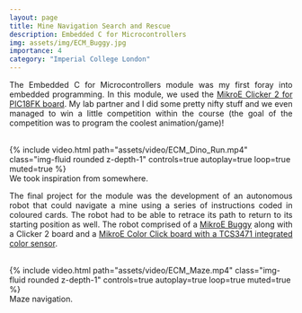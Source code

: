 ```yaml
---
layout: page
title: Mine Navigation Search and Rescue
description: Embedded C for Microcontrollers
img: assets/img/ECM_Buggy.jpg
importance: 4
category: "Imperial College London"
---
```

<p style="text-align: justify">
The Embedded C for Microcontrollers module was my first foray into embedded programming. In this module, we used the <a href="https://www.mikroe.com/clicker-2-pic18fk">MikroE Clicker 2 for PIC18FK board</a>. My lab partner and I did some pretty nifty stuff and we even managed to win a little competition within the course (the goal of the competition was to program the coolest animation/game)!
<br><br>
</p>

<div class="row justify-content-center">
    <div class="col-">
        {% include video.html path="assets/video/ECM_Dino_Run.mp4" class="img-fluid rounded z-depth-1" controls=true autoplay=true loop=true muted=true %}
    </div>
</div>
<div class="caption">
    We took inspiration from somewhere.
</div>

<p style="text-align: justify">
The final project for the module was the development of an autonomous robot that could navigate a mine using a series of instructions coded in coloured cards. The robot had to be able to retrace its path to return to its starting position as well. The robot comprised of a <a href="https://www.mikroe.com/buggy">MikroE Buggy</a> along with a Clicker 2 board and a <a href="https://www.mikroe.com/color-click">MikroE Color Click board with a TCS3471 integrated color sensor</a>.
<br><br>
</p>

<div class="row justify-content-center">
    <div class="col-">
        {% include video.html path="assets/video/ECM_Maze.mp4" class="img-fluid rounded z-depth-1" controls=true autoplay=true loop=true muted=true %}
    </div>
</div>
<div class="caption">
    Maze navigation.
</div>
